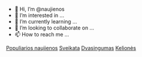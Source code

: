 - 👋 Hi, I’m @naujienos
- 👀 I’m interested in ...
- 🌱 I’m currently learning ...
- 💞️ I’m looking to collaborate on ...
- 📫 How to reach me ...

<!---
naujienos/naujienos is a ✨ special ✨ repository because its `README.md` (this file) appears on your GitHub profile.
You can click the Preview link to take a look at your changes.
--->
<a href="https://gugli.lt/category/populiarios-naujienos/">Populiarios naujienos</a>
<a href="https://gugli.lt/category/sveikata/">Sveikata</a>
<a href="https://gugli.lt/category/dvasingumas/">Dvasingumas</a>
<a href="https://gugli.lt/category/keliones/">Kelionės</a>
